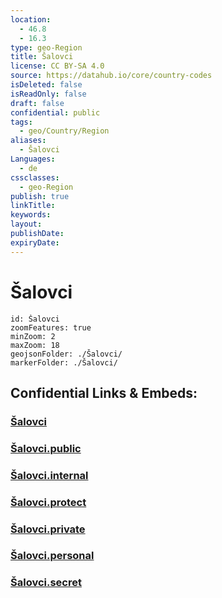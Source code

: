 ```yaml
---
location:
  - 46.8
  - 16.3
type: geo-Region
title: Šalovci
license: CC BY-SA 4.0
source: https://datahub.io/core/country-codes
isDeleted: false
isReadOnly: false
draft: false
confidential: public
tags:
  - geo/Country/Region
aliases:
  - Šalovci
Languages:
  - de
cssclasses:
  - geo-Region
publish: true
linkTitle:
keywords:
layout:
publishDate:
expiryDate:
---
```


# Šalovci

```leaflet
id: Šalovci
zoomFeatures: true 
minZoom: 2 
maxZoom: 18
geojsonFolder: ./Šalovci/
markerFolder: ./Šalovci/
```


## Confidential Links & Embeds: 

### [Šalovci](/_Standards/Earth/Continent/Europe/Europe~Central/Slovenia/Regions~Slovenia/Pomurska/counties~Pomurska/Šalovci.md) 

### [Šalovci.public](/_public/Earth/Continent/Europe/Europe~Central/Slovenia/Regions~Slovenia/Pomurska/counties~Pomurska/Šalovci.public.md) 

### [Šalovci.internal](/_internal/Earth/Continent/Europe/Europe~Central/Slovenia/Regions~Slovenia/Pomurska/counties~Pomurska/Šalovci.internal.md) 

### [Šalovci.protect](/_protect/Earth/Continent/Europe/Europe~Central/Slovenia/Regions~Slovenia/Pomurska/counties~Pomurska/Šalovci.protect.md) 

### [Šalovci.private](/_private/Earth/Continent/Europe/Europe~Central/Slovenia/Regions~Slovenia/Pomurska/counties~Pomurska/Šalovci.private.md) 

### [Šalovci.personal](/_personal/Earth/Continent/Europe/Europe~Central/Slovenia/Regions~Slovenia/Pomurska/counties~Pomurska/Šalovci.personal.md) 

### [Šalovci.secret](/_secret/Earth/Continent/Europe/Europe~Central/Slovenia/Regions~Slovenia/Pomurska/counties~Pomurska/Šalovci.secret.md)

